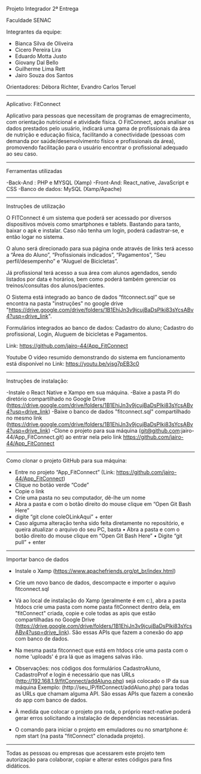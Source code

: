 Projeto Integrador 2ª Entrega

Faculdade SENAC

Integrantes da equipe:

- Bianca Silva de Oliveira
- Cicero Pereira Lira
- Eduardo Motta Justo
- Giovany Dal Bello
- Guilherme Lima Rett
- Jairo Souza dos Santos

Orientadores: Débora Richter, Evandro Carlos Teruel

_______________________________________________________________________________________________________________

Aplicativo: FitConnect

Aplicativo para pessoas que necessitam de programas de emagrecimento, com orientação nutricional e atividade física. O FitConnect, após analisar os dados prestados pelo usuário, indicará uma gama de profissionais da área de nutrição e educação física, facilitando a conectividade (pessoas com demanda por saúde/desenvolvimento físico e profissionais da área), promovendo facilitação para o usuário encontrar o profissional adequado ao seu caso.

_______________________________________________________________________________________________________________

Ferramentas utilizadas

-Back-And : PHP e MYSQL (Xamp)
-Front-And: React_native, JavaScript e CSS
-Banco de dados: MySQL (Xamp/Apache)

_______________________________________________________________________________________________________________

Instruções de utilização

O FITConnect é um sistema que poderá ser acessado por diversos dispositivos móveis como smartphones e tablets. Bastando para tanto, baixar o apk e instalar. Caso não tenha um login, poderá cadastrar-se, e então logar no sistema.

O aluno será direcionado para sua página onde através de links terá acesso a “Área do Aluno”, “Profissionais indicados”, “Pagamentos”, “Seu perfil/desempenho” e “Aluguel de Bicicletas”.

Já profissional terá acesso a sua área com alunos agendados, sendo listados por data e horários, bem como poderá também gerenciar os treinos/consultas dos alunos/pacientes.

O Sistema está integrado ao banco de dados “fitconnect.sql” que se encontra na pasta "instruções" no google drive "https://drive.google.com/drive/folders/1B1EhiJn3v9jcujBaDsPlki83sYcsABv4?usp=drive_link".

Formulários integrados ao banco de dados: Cadastro do aluno; Cadastro do profissional, Login, Aluguem de bicicletas e Pagamentos.

Link: https://github.com/jairo-44/App_FitConnect


Youtube O vídeo resumido demonstrando do sistema em funcionamento está disponível no Link: https://youtu.be/visg7pEB3c0

_______________________________________________________________________________________________________________

Instruções de instalação:

-Instale o React Native e Xampo em sua máquina.
-Baixe a pasta PI do diretório compartilhado no Google Drive (https://drive.google.com/drive/folders/1B1EhiJn3v9jcujBaDsPlki83sYcsABv4?usp=drive_link)
-Baixe o banco de dados "fitconnect.sql" compartilhado no mesmo link (https://drive.google.com/drive/folders/1B1EhiJn3v9jcujBaDsPlki83sYcsABv4?usp=drive_link) 
-Clone o projeto para sua máquina (git@github.com:jairo-44/App_FitConnect.git) ao entrar nela pelo link https://github.com/jairo-44/App_FitConnect 


_______________________________________________________________________________________________________________

Como clonar o projeto GitHub para sua máquina:

- Entre no projeto “App_FitConnect” (Link: https://github.com/jairo-44/App_FitConnect)
- Clique no botão verde “Code” 
- Copie o link 
- Crie uma pasta no seu computador, dê-lhe um nome 
- Abra a pasta e com o botão direito do mouse clique em “Open Git Bash Here” 
- digite “git clone coleOLinkAqui” + enter 
- Caso alguma alteração tenha sido feita diretamente no repositório, e queira atualizar o arquivo do seu PC, basta • Abra a pasta e com o botão direito do mouse clique em “Open Git Bash Here” • Digite “git pull” + enter


_______________________________________________________________________________________________________________

Importar banco de dados 
- Instale o Xamp (https://www.apachefriends.org/pt_br/index.html) 
- Crie um novo banco de dados, descompacte e importer o aquivo fitconnect.sql 
- Vá ao local de instalação do Xamp (geralmente é em c:), abra a pasta htdocs crie uma pasta com nome pasta fitConnect dentro dela, em "fitConnect" criada, copie e cole todas as apis que estão compartilhadas no Google Drive (https://drive.google.com/drive/folders/1B1EhiJn3v9jcujBaDsPlki83sYcsABv4?usp=drive_link). São essas APIs que fazem a conexão do app com banco de dados. 
- Na mesma pasta fitconnect que está em htdocs crie uma pasta com o nome 'uploads' é pra lá que as imagens salvas irão.

- Observações: nos códigos dos formulários CadastroAluno, CadastroProf e login é necessário que nas URLs (http://192.168.1.9/fitConnect/addAluno.php) sejá colocado o IP da sua máquina Exemplo: (http://seu_IP/fitConnect/addAluno.php) para todas as URLs que chamam alguma API. São essas APIs que fazem a conexão do app com banco de dados. 

- À medida que colocar o projeto pra roda, o próprio react-native poderá gerar erros solicitando a instalação de dependências necessárias.

- O comando para iniciar o projeto em emuladores ou no smartphone é: npm start (na pasta "fitConnect" clonadada projeto). 


--------------------------------------------------
Todas as pessoas ou empresas que acessarem este projeto tem autorização para colaborar, copiar e alterar estes códigos para fins didáticos.

